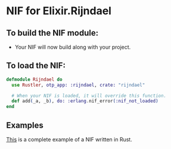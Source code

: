 # NIF for Elixir.Rijndael

## To build the NIF module:

- Your NIF will now build along with your project.

## To load the NIF:

```elixir
defmodule Rijndael do
  use Rustler, otp_app: :rijndael, crate: "rijndael"

  # When your NIF is loaded, it will override this function.
  def add(_a, _b), do: :erlang.nif_error(:nif_not_loaded)
end
```

## Examples

[This](https://github.com/rusterlium/NifIo) is a complete example of a NIF written in Rust.
